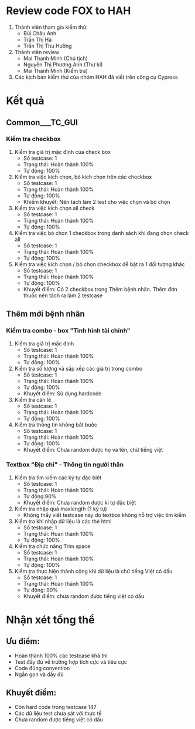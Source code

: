 # Review code FOX to HAH
1. Thành viên tham gia kiểm thử:
	- Bùi Châu Anh
	- Trần Thị Hà
	- Trần Thị Thu Hường
2. Thành viên review
	- Mai Thanh Minh (Chủ tịch)
	- Nguyễn Thị Phương Anh (Thư kí)
	- Mai Thanh Minh (Kiểm tra)
3. Các kịch bản kiểm thử của nhóm HAH đã viết trên công cụ Cypress
# Kết quả
## Common___TC_GUI
### Kiểm tra checkbox
1. Kiểm tra giá trị mặc định của check box
	- Số testcase: 1
	- Trạng thái: Hoàn thành 100%
	- Tự động: 100%
2. Kiểm tra việc kích chọn, bỏ kích chọn trên các checkbox
	- Số testcase: 1
	- Trạng thái: Hoàn thành 100%
	- Tự động: 100%
	- Khiếm khuyết: Nên tách làm 2 test cho việc chọn và bỏ chọn
3. Kiểm tra việc kích chọn all check
	- Số testcase: 1
	- Trạng thái: Hoàn thành 100%
	- Tự động: 100%
4. Kiểm tra việc bỏ chọn 1 checkbox trong danh sách khi đang chọn check all
	- Số testcase: 1
	- Trạng thái: Hoàn thành 100%
	- Tự động: 100%
5. Kiểm tra việc kích chọn / bỏ chọn checkbox để bật ra 1 đối tượng khác
	- Số testcase: 1
	- Trạng thái: Hoàn thành 100%
	- Tự động: 100%
	- Khuyết điểm: Có 2 checkbox trong Thêm bệnh nhân. Thêm đơn thuốc nên tách ra làm 2 testcase
## Thêm mới bệnh nhân
### Kiểm tra combo - box "Tình hình tài chính"
1. Kiểm tra giá trị mặc định
	- Số testcase: 1
	- Trạng thái: Hoàn thành 100%
	- Tự động: 100%
2. Kiểm tra số lượng và sắp xếp các giá trị trong combo
	- Số testcase: 1
	- Trạng thái: Hoàn thành 100%
	- Tự động: 100%
	- Khuyết điểm: Sử dụng hardcode
3. Kiểm tra căn lề
	- Số testcase: 1
	- Trạng thái: Hoàn thành 100%
	- Tự động: 100%
4. Kiểm tra thông tin không bắt buộc
	- Số testcase: 1
	- Trạng thái: Hoàn thành 100%
	- Tự động: 100%
	- Khuyết điểm: Chưa random được họ và tên, chữ tiếng việt
### Textbox "Địa chỉ" - Thông tin người thân
1. Kiểm tra tìm kiếm các ký tự đặc biệt
	- Số testcase: 1
	- Trạng thái: Hoàn thành 100%
	- Tự động:90%
	- Khuyết điểm: Chưa random được kí tự đặc biệt
2. Kiểm tra nhập quá maxlength (? ký tự)
	- Không thấy viết testcase này do textbox không hỗ trợ việc tìm kiếm
3. Kiểm tra khi nhập dữ liệu là các thẻ html
	- Số testcase: 1
	- Trạng thái: Hoàn thành 100%
	- Tự động: 100%
4. Kiểm tra chức năng Trim space
	- Số testcase: 1
	- Trạng thái: Hoàn thành 100%
	- Tự động: 100%
5. Kiểm tra thực hiện thành công khi dữ liệu là chữ tiếng Việt có dấu
	- Số testcase: 1
	- Trạng thái: Hoàn thành 100%
	- Tự động: 90%
	- Khuyết điểm: chưa random được tiếng việt có dấu
# Nhận xét tổng thể
## Ưu điểm:
- Hoàn thành 100% các testcase khả thi
- Test đầy đủ về trường hợp tích cực và tiêu cực
- Code đúng convention
- Ngắn gọn và đầy đủ
## Khuyết điểm:
- Còn hard code trong testcase 147
- Các dữ liệu test chưa sát với thực tế
- Chưa random được tiếng việt có dấu
